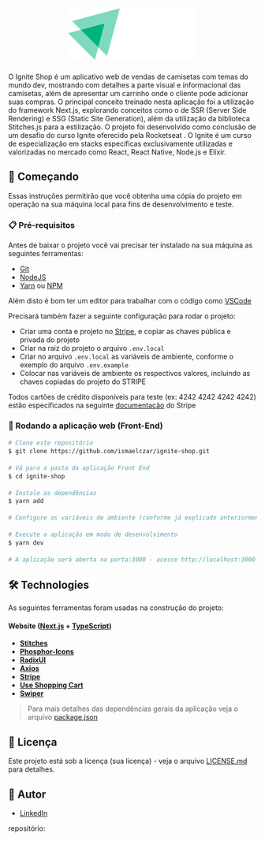 <h1 align="center">
    <img alt="Ignite SHop" title="" src="/src/assets/logoIgnite.svg" />
</h1>

O Ignite Shop é um aplicativo web de vendas de camisetas com temas do mundo dev, mostrando com detalhes a parte visual e informacional das camisetas, além de apresentar um carrinho onde o cliente pode adicionar suas compras.
O principal conceito treinado nesta aplicação foi a utilização do framework Next.js, explorando conceitos como o de SSR (Server Side Rendering) e SSG (Static Site Generation), além da utilização da biblioteca Stitches.js para a estilização.
O projeto foi desenvolvido como conclusão de um desafio do curso Ignite oferecido pela Rocketseat . O Ignite é um curso de especialização em stacks específicas exclusivamente utilizadas e valorizadas no mercado como React, React Native, Node.js e Elixir.

## 🚀 Começando

Essas instruções permitirão que você obtenha uma cópia do projeto em operação na sua máquina local para fins de desenvolvimento e teste.

### 📋 Pré-requisitos

Antes de baixar o projeto você vai precisar ter instalado na sua máquina as seguintes ferramentas:

* [Git](https://git-scm.com)
* [NodeJS](https://nodejs.org/en/)
* [Yarn](https://yarnpkg.com/) ou [NPM](https://www.npmjs.com/)

Além disto é bom ter um editor para trabalhar com o código como [VSCode](https://code.visualstudio.com/)

Precisará também fazer a seguinte configuração para rodar o projeto:
* Criar uma conta e projeto no [Stripe](https://stripe.com/br), e copiar as chaves pública e privada do projeto
* Criar na raiz do projeto o arquivo `.env.local`
* Criar no arquivo `.env.local` as variáveis de ambiente, conforme o exemplo do arquivo `.env.example`
* Colocar nas variáveis de ambiente os respectivos valores, incluindo as chaves copiadas do projeto do STRIPE

Todos cartões de crédito disponíveis para teste (ex: 4242 4242 4242 4242) estão especificados na seguinte [documentação](https://stripe.com/docs/testing#cards) do Stripe

### 🔧 Rodando a aplicação web (Front-End)

```bash
# Clone este repositório
$ git clone https://github.com/ismaelczar/ignite-shop.git

# Vá para a pasta da aplicação Front End
$ cd ignite-shop

# Instale as dependências
$ yarn add

# Configure as variáveis de ambiente (conforme já explicado anteriormente)

# Execute a aplicação em modo de desenvolvimento
$ yarn dev

# A aplicação será aberta na porta:3000 - acesse http://localhost:3000
```

## 🛠 Technologies

As seguintes ferramentas foram usadas na construção do projeto:

#### **Website**  ([Next.js](https://nextjs.org/)  +  [TypeScript](https://www.typescriptlang.org/))

-   **[Stitches](https://stitches.dev/)**
-   **[Phosphor-Icons](https://phosphoricons.com/)**
-   **[RadixUI](https://www.radix-ui.com/)**
-   **[Axios](https://github.com/axios/axios)**
-   **[Stripe](https://stripe.com/br)**
-   **[Use Shopping Cart](https://useshoppingcart.com/docs)**
-   **[Swiper](https://swiperjs.com/)**

> Para mais detalhes das dependências gerais da aplicação veja o arquivo  [package.json](./package.json)



## 📄 Licença

Este projeto está sob a licença (sua licença) - veja o arquivo [LICENSE.md](https://github.com/ismaelczar/ignite-shop/blob/main/LICENSE) para detalhes.

## 🤵 Autor

- [LinkedIn](https://www.linkedin.com/in/ismaelcezar/)


repositório:
